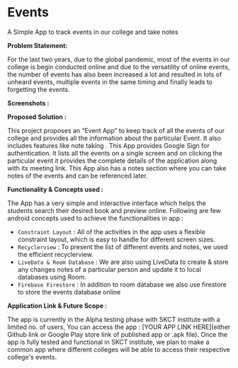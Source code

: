 # Events
A Simple App to track events in our college and take notes

<b> Problem Statement: </b>

For the last two years, due to the global pandemic, most of the events in our college is begin conducted online and due to the 
versatility of online events, the number of events has also been increased a lot and resulted in lots of unheard events, 
multiple events in the same timing and finally leads to forgetting the events. 

<b> Screenshots : </b>

<b> Proposed Solution : </b>

This project proposes an “Event App” to keep track of all the events of our college and provides all the information about the particular Event.
It also includes features like note taking . This App provides Google Sign for authentication. It lists all the events on a single screen and 
on clicking the particular event it provides the complete details of the application along with its meeting link.
This App also has a notes section where you can take notes of the events and can be referenced later.

<b> Functionality & Concepts used : </b>

The App has a very simple and interactive interface which helps the students search their desired book and preview online. Following are few android concepts used to achieve the functionalities in app :

- `Constraint Layout` : All of the activities in the app uses a flexible constraint layout, which is easy to handle for different screen sizes.
- `Recyclerview` :  To present the list of different events and notes, we used the efficient recyclerview. 
- `LiveData & Room Database` : We are also using LiveData to create & store any changes notes of a particular person and update it to local databases using Room.
- `Firebase Firestore` : In addition to room database we also use firestore to store the events database online

<b> Application Link & Future Scope : </b>

The app is currently in the Alpha testing phase with SKCT institute with a limited no. of users,
You can access the app : [YOUR APP LINK HERE](either Github link or Google Play store link of published app or .apk file).
Once the app is fully tested and functional in SKCT institute, we plan to make a common app where different colleges will be able to access their respective college's events.  
